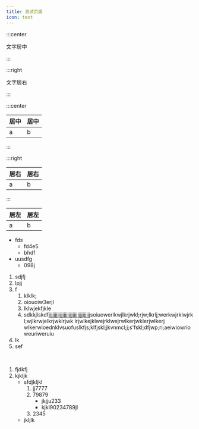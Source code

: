```yaml
---
title: 测试页面
icon: test
---
```


:::center

文字居中

:::

:::right

文字居右

:::

:::center

| 居中 | 居中 |
| ---- | ---- |
| a    | b    |

:::

:::right

| 居右 | 居右 |
| ---- | ---- |
| a    | b    |

:::

| 居左 | 居左 |
| ---- | ---- |
| a    | b    |

- fds
  - fd4e5
  - bhdf
- uusdfg
  - 098j

1. sdjfj
2. lpjj
3. f
   1. klklk;
   2. oiouoiw3erjl
   3. lklwjekfjkle
   4. sdkkjlskdfjjjjjjjjjjjjjjjjjjjjjjjjjjjjjjjjjsoiuowerlkwjlkrjwkl;rjw;lkrlj;werkwjrklwjrkl;wjlkrwjelkrjwklrjwk lrjwlkejklwejrklwejrwlkerjwklerjwlkerj wlkerwioednklvsuofuslkfjs;klfjskl;jkvnmcl;j;s'fskl;dfjwp;ri;aeiwiowrioweuriweruiu
4. lk
5. sef

<br>

1. fjdkfj
2. kjkljk
   - sfdjkljkl
     1. jj7777
     2. 79879
        - jkjju233
        - kjkl90234789jl
     3. 2345
   - jkljlk
